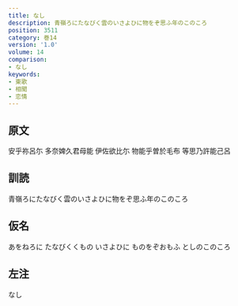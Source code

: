 ```yaml
---
title: なし
description: 青嶺ろにたなびく雲のいさよひに物をぞ思ふ年のこのころ
position: 3511
category: 巻14
version: '1.0'
volume: 14
comparison:
- なし
keywords:
- 東歌
- 相聞
- 恋情
---
```


## 原文

安乎祢呂尓 多奈婢久君母能 伊佐欲比尓 物能乎曽於毛布 等思乃許能己呂

## 訓読

青嶺ろにたなびく雲のいさよひに物をぞ思ふ年のこのころ

## 仮名

あをねろに たなびくくもの いさよひに ものをぞおもふ としのこのころ

## 左注

なし
